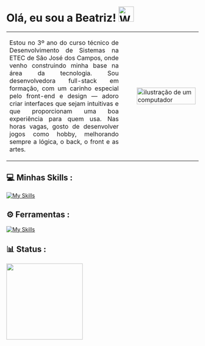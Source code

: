 # Olá, eu sou a Beatriz! <img src="https://raw.githubusercontent.com/Tarikul-Islam-Anik/Animated-Fluent-Emojis/master/Emojis/Hand%20gestures/Waving%20Hand.png" alt="Waving Hand" width="40" height="40" />

<table>
  <tr>
    <td style="width: 60%; vertical-align: top;">
      <p align="justify">
        Estou no 3º ano do curso técnico de Desenvolvimento de Sistemas na ETEC de São José dos Campos, onde venho construindo minha base na área da tecnologia.  
        Sou desenvolvedora full-stack em formação, com um carinho especial pelo front-end e design — adoro criar interfaces que sejam intuitivas e que proporcionam uma boa experiência para quem usa.  
        Nas horas vagas, gosto de desenvolver jogos como hobby, melhorando sempre a lógica, o back, o front e as artes.
      </p>
    </td>
    <td style="width: 40%; padding-left: 40px;"> <!-- AUMENTE O PADDING AQUI -->
      <img src="https://user-images.githubusercontent.com/74038190/225813708-98b745f2-7d22-48cf-9150-083f1b00d6c9.gif" alt="ilustração de um computador" width="100%" />
    </td>
  </tr>
</table>




## 💻 Minhas Skills :
[![My Skills](https://skillicons.dev/icons?i=html,css,php,js,react,mysql,python,c#)](https://skillicons.dev)
 
## ⚙️ Ferramentas :
[![My Skills](https://skillicons.dev/icons?i=vscode,figma,visualstudio,github,notion)](https://skillicons.dev)

## 📊 Status :
<a href="https://github.com/beaxx/convoychat">
  <img height=200 align="center" src="https://github-readme-stats.vercel.app/api/top-langs?username=beaxx&layout=compact&langs_count=8&card_width=320&theme=dark" />
</a>
